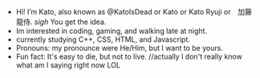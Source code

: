 - Hi! I’m Kato, also known as @KatoIsDead or Kato or Kato Ryuji or　加藤龍侍. *sigh* You get the idea.
- Im interested in coding, gaming, and walking late at night.
- currently studying C++, CSS, HTML, and Javascript. 
- Pronouns: my pronounce were He/Him, but I want to be yours.
- Fun fact: It's easy to die, but not to live. //actually I don't really know what am I saying right now LOL

<!---
KatoIsDead/KatoIsDead is a ✨ special ✨ repository because its `README.md` (this file) appears on your GitHub profile.
You can click the Preview link to take a look at your changes.
--->
